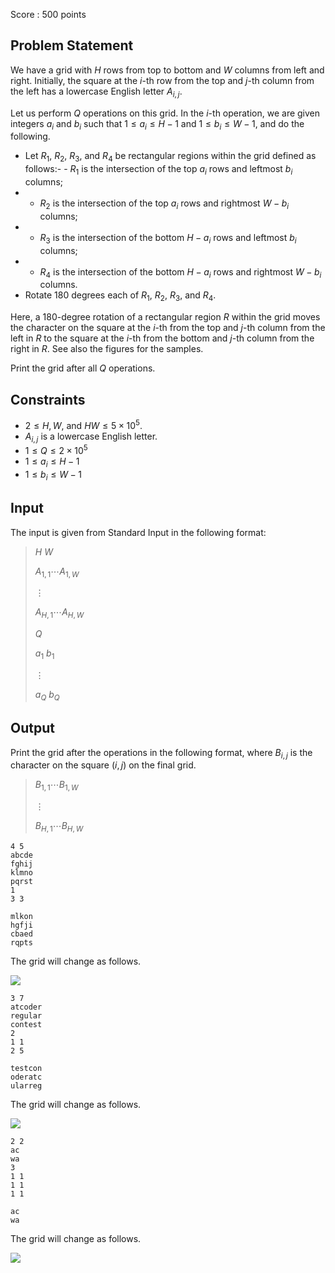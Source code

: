 Score : $500$ points

## Problem Statement

We have a grid with $H$ rows from top to bottom and $W$ columns from left and right. Initially, the square at the $i$-th row from the top and $j$-th column from the left has a lowercase English letter $A_{i,j}$.

Let us perform $Q$ operations on this grid. In the $i$-th operation, we are given integers $a_i$ and $b_i$ such that $1\leq a_i \leq H-1$ and $1\leq b_i\leq W-1$, and do the following.

- Let $R_1$, $R_2$, $R_3$, and $R_4$ be rectangular regions within the grid defined as follows:-   - $R_1$ is the intersection of the top $a_i$ rows and leftmost $b_i$ columns;
-   - $R_2$ is the intersection of the top $a_i$ rows and rightmost $W-b_i$ columns;
-   - $R_3$ is the intersection of the bottom $H-a_i$ rows and leftmost $b_i$ columns;
-   - $R_4$ is the intersection of the bottom $H-a_i$ rows and rightmost $W-b_i$ columns.
- Rotate $180$ degrees each of $R_1$, $R_2$, $R_3$, and $R_4$.

Here, a $180$-degree rotation of a rectangular region $R$ within the grid moves the character on the square at the $i$-th from the top and $j$-th column from the left in $R$ to the square at the $i$-th from the bottom and $j$-th column from the right in $R$. See also the figures for the samples.

Print the grid after all $Q$ operations.

## Constraints

- $2\leq H, W$, and $HW \leq 5\times 10^5$.
- $A_{i,j}$ is a lowercase English letter.
- $1\leq Q\leq 2\times 10^5$
- $1\leq a_i\leq H - 1$
- $1\leq b_i\leq W - 1$

## Input

The input is given from Standard Input in the following format:

> $H$ $W$
> 
> $A_{1,1}\cdots A_{1, W}$
> 
> $\vdots$
> 
> $A_{H,1}\cdots A_{H, W}$
> 
> $Q$
> 
> $a_1$ $b_1$
> 
> $\vdots$
> 
> $a_Q$ $b_Q$

## Output

Print the grid after the operations in the following format, where $B_{i,j}$ is the character on the square $(i,j)$ on the final grid.

> $B_{1,1}\cdots B_{1, W}$
> 
> $\vdots$
> 
> $B_{H,1}\cdots B_{H, W}$

```input1
4 5
abcde
fghij
klmno
pqrst
1
3 3
```

```output1
mlkon
hgfji
cbaed
rqpts
```

The grid will change as follows.

![](https://img.atcoder.jp/arc153/5503f0a5f92e488238556b943aa1d6b7.png)

```input2
3 7
atcoder
regular
contest
2
1 1
2 5
```

```output2
testcon
oderatc
ularreg
```

The grid will change as follows.

![](https://img.atcoder.jp/arc153/353f0b30a9561e38967fb3aedf5767c5.png)

```input3
2 2
ac
wa
3
1 1
1 1
1 1
```

```output3
ac
wa
```

The grid will change as follows.

![](https://img.atcoder.jp/arc153/655a0ac98f0625e806f6abc97853a437.png)